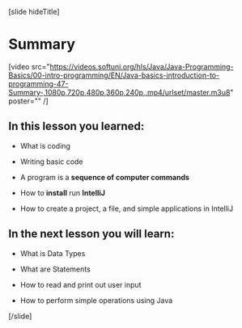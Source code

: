 [slide hideTitle]
# Summary

[video src="https://videos.softuni.org/hls/Java/Java-Programming-Basics/00-intro-programming/EN/Java-basics-introduction-to-programming-47-Summary-,1080p,720p,480p,360p,240p,.mp4/urlset/master.m3u8" poster="" /]

## In this lesson you learned: 

- What is coding

- Writing basic code

- A program is a **sequence of computer commands**

- How to **install** run **IntelliJ**

- How to create a project, a file, and simple applications in IntelliJ

## In the next lesson you will learn:

- What is Data Types

- What are Statements

- How to read and print out user input

- How to perform simple operations using Java

[/slide]
